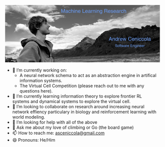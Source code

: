 <img src="https://github.com/aceniccola/aceniccola/blob/main/aceniccola.png" alt="banner that says Andrew Ceniccola - Machine Learning Engineer">

<!-- Website: [aceniccola.github.io](https://aceniccola.github.io/) -->

- 🔭 I’m currently working on:
    - A neural network schema to act as an abstraction engine in artifical information systems.
    - The Virtual Cell Competition (please reach out to me with any questions here).
- 🌱 I’m currently learning information theory to explore frontier RL systems and dynamical systems to explore the virtual cell. 
- 👯 I’m looking to collaborate on research around increasing neural network effiency particulary in biology and reinforcement learning with world modeling.
- 🤔 I’m looking for help with all of the above
- 💬 Ask me about my love of climbing or Go (the board game)
- 📫 How to reach me: asceniccola@gmail.com
- 😄 Pronouns: He/Him

<!--### 🎯 Mission:
To contribute to humanity's ability to tackle current and future problems.

### 🗻🥾 Current Trail:
Contribute to open source projects that help people to learn, work, and live better, particularly those projects that have some effect on sustainability.

### 🧗 Current Climb:
Reading through open source projects on [For Good First Issue](https://forgoodfirstissue.github.com/). For projects that I can help to improve.

### Last Clip:
This is a new climb, still working on the first clip. --update coming soon-- 
-->

